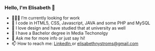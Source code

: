 ### Hello, I'm Elisabeth 👋

- 👩🏻‍💻 I’m currently looking for work
- 🤖 I code in HTML5, CSS, Javascript, JAVA and some PHP and MySQL
- 🧡 I love design and have studied that at university as well
- 🤔 I have a Bachelor degree in Media Techonolgy
- 💬 Ask me for more info or just say hi! 
- 📫 How to reach me: <a href = "https://www.linkedin.com/in/elisabethnystrom/">LinkedIn </a> or elisabethnystroms@gmail.com
